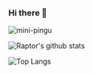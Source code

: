 ### Hi there 👋

<p align="left"> <img src="https://komarev.com/ghpvc/?username=brossetti1&label=PROFILE+VIEWS&color=0e75b6&style=plastic" alt="mini-pingu" /> </p>

![Raptor's github stats](https://github-readme-stats.vercel.app/api?username=brosseti1&show_icons=true)

![Top Langs](https://github-readme-stats.vercel.app/api/top-langs/?username=brossetti1&layout=compact)

<!--
**brossetti1/brossetti1** is a ✨ _special_ ✨ repository because its `README.md` (this file) appears on your GitHub profile.

Here are some ideas to get you started:

- 🔭 I’m currently working on ...
- 🌱 I’m currently learning ...
- 👯 I’m looking to collaborate on ...
- 🤔 I’m looking for help with ...
- 💬 Ask me about ...
- 📫 How to reach me: ...
- 😄 Pronouns: ...
- ⚡ Fun fact: ...
-->
